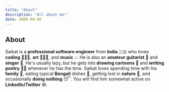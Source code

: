 ```yaml
---
title: "About"
description: "All about me!"
date: 2008-08-08
---
```


## About

Saikat is a **professional software engineer** from **India** 🇮🇳 who loves **coding** 🧑🏾‍💻, **art** 🧑🏽‍🎨, and **music** 🎶. He is also an **amateur guitarist** 🎸 and **singer** 🎤. He's usually lazy, but he gets into **drawing cartoons** 🎨 and **writing poetry** ✍🏽 whenever he has the time. Saikat loves spending time with his **family** 🏡, eating typical **Bengali** dishes 🍚, getting lost in **nature** 🌳, and occasionally **doing nothing** 😴. You will find him somewhat active on **LinkedIn/Twitter** 🕸.
